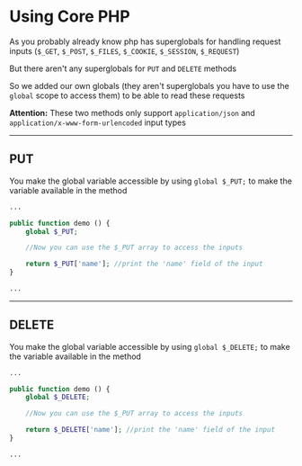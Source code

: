 # Using Core PHP

As you probably already know php has superglobals for handling request inputs (`$_GET`, `$_POST`, `$_FILES`, `$_COOKIE`, `$_SESSION`, `$_REQUEST`)  

But there aren't any superglobals for `PUT` and `DELETE` methods  

So we added our own globals (they aren't superglobals you have to use the `global` scope to access them) to be able to read these requests
  
**Attention:** These two methods only support `application/json` and `application/x-www-form-urlencoded` input types

-----

## PUT

You make the global variable accessible by using `global $_PUT;` to make the variable available in the method

```php
...

public function demo () {
    global $_PUT;

    //Now you can use the $_PUT array to access the inputs

    return $_PUT['name']; //print the 'name' field of the input 
}

...
```

-----

## DELETE

You make the global variable accessible by using `global $_DELETE;` to make the variable available in the method

```php
...

public function demo () {
    global $_DELETE;

    //Now you can use the $_PUT array to access the inputs

    return $_DELETE['name']; //print the 'name' field of the input 
}

...
```
